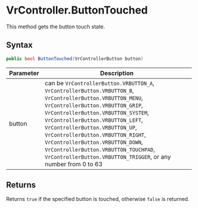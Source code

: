 # VrController.ButtonTouched

This method gets the button touch state.

## Syntax

```csharp
public bool ButtonTouched(VrControllerButton button)
```

| Parameter | Description |
|---|---|
| button | can be `VrControllerButton.VRBUTTON_A`, `VrControllerButton.VRBUTTON_B`, `VrControllerButton.VRBUTTON_MENU`, `VrControllerButton.VRBUTTON_GRIP`, `VrControllerButton.VRBUTTON_SYSTEM`, `VrControllerButton.VRBUTTON_LEFT`, `VrControllerButton.VRBUTTON_UP`, `VrControllerButton.VRBUTTON_RIGHT`, `VrControllerButton.VRBUTTON_DOWN`, `VrControllerButton.VRBUTTON_TOUCHPAD`, `VrControllerButton.VRBUTTON_TRIGGER`, or any number from 0 to 63 |

## Returns

Returns `true` if the specified button is touched, otherwise `false` is returned.